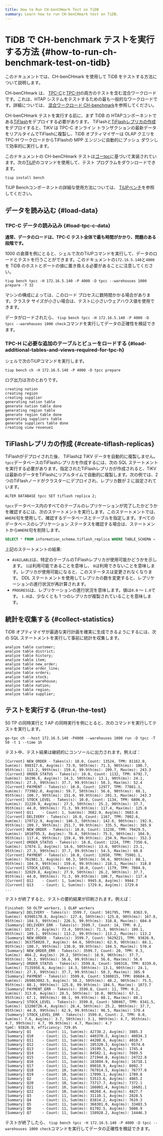 ```yaml
---
title: How to Run CH-benCHmark Test on TiDB
summary: Learn how to run CH-benCHmark test on TiDB.
---
```


# TiDB で CH-benchmark テストを実行する方法 {#how-to-run-ch-benchmark-test-on-tidb}

このドキュメントでは、CH-benCHmark を使用して TiDB をテストする方法について説明します。

CH-benCHmark は、 [TPC-C](http://www.tpc.org/tpcc/)と[TPC-H](http://www.tpc.org/tpch/)の両方のテストを含む混合ワークロードです。これは、HTAP システムをテストするための最も一般的なワークロードです。詳細については、 [混合ワークロード CH-benchmark](https://research.tableau.com/sites/default/files/a8-cole.pdf)を参照してください。

CH-benCHmark テストを実行する前に、まず TiDB の HTAPコンポーネントである[TiFlash](/tiflash/tiflash-overview.md)をデプロイする必要があります。 TiFlashと[TiFlashレプリカの作成](#create-tiflash-replicas)をデプロイすると、TiKV は TPC-C オンライン トランザクションの最新データをリアルタイムでTiFlashに複製し、TiDB オプティマイザーは OLAP クエリを TPC-H ワークロードからTiFlashの MPP エンジンに自動的にプッシュ ダウンして効率的に実行します。

このドキュメントの CH-benCHmark テストは[ゴーtpc](https://github.com/pingcap/go-tpc)に基づいて実装されています。次の[TiUP](/tiup/tiup-overview.md)のコマンドを使用して、テスト プログラムをダウンロードできます。


```shell
tiup install bench
```

TiUP Benchコンポーネントの詳細な使用方法については、 [TiUPベンチ](/tiup/tiup-bench.md)を参照してください。

## データを読み込む {#load-data}

### TPC-C データの読み込み {#load-tpc-c-data}

**通常、データのロードは、TPC-C テスト全体で最も時間がかかり、問題のある段階です。**

1000 の倉庫を例にとると、シェルで次のTiUPコマンドを実行して、データのロードとテストを行うことができます。このドキュメントの`172.16.5.140`と`4000`を TiDB のホストとポートの値に置き換える必要があることに注意してください。

```shell
tiup bench tpcc -H 172.16.5.140 -P 4000 -D tpcc --warehouses 1000 prepare -T 32
```

マシンの構成によっては、このロード プロセスに数時間かかる場合があります。クラスタ サイズが小さい場合は、テストに小さいウェアハウス値を使用できます。

データがロードされたら、 `tiup bench tpcc -H 172.16.5.140 -P 4000 -D tpcc --warehouses 1000 check`コマンドを実行してデータの正確性を検証できます。

### TPC-H に必要な追加のテーブルとビューをロードする {#load-additional-tables-and-views-required-for-tpc-h}

シェルで次のTiUPコマンドを実行します。


```shell
tiup bench ch -H 172.16.5.140 -P 4000 -D tpcc prepare
```

ログ出力は次のとおりです。

```
creating nation
creating region
creating supplier
generating nation table
generate nation table done
generating region table
generate region table done
generating suppliers table
generate suppliers table done
creating view revenue1
```

## TiFlashレプリカの作成 {#create-tiflash-replicas}

TiFlashがデプロイされた後、 TiFlashは TiKV データを自動的に複製しません。 `tpcc`データベースのTiFlashレプリカを作成するには、次の SQL ステートメントを実行する必要があります。指定されたTiFlashレプリカが作成されると、TiKV は最新のデータをTiFlashにリアルタイムで自動的に複製します。次の例では、2 つのTiFlashノードがクラスターにデプロイされ、レプリカ数が 2 に設定されています。

```
ALTER DATABASE tpcc SET tiflash replica 2;
```

`tpcc`データベース内のすべてのテーブルのレプリケーションが完了したかどうかを確認するには、次のステートメントを実行します。このステートメントでは、 `WHERE`句を使用して、確認するデータベースとテーブルを指定します。すべてのデータベースのレプリケーション ステータスを確認する場合は、ステートメントから`WHERE`句を削除します。


```sql
SELECT * FROM information_schema.tiflash_replica WHERE TABLE_SCHEMA = 'tpcc';
```

上記のステートメントの結果:

-   `AVAILABLE`は、特定のテーブルのTiFlashレプリカが使用可能かどうかを示します。 `1`は利用可能であることを意味し、 `0`は利用できないことを意味します。レプリカが使用可能になると、このステータスは変更されなくなります。 DDL ステートメントを使用してレプリカの数を変更すると、レプリケーションの進行状況が再計算されます。
-   `PROGRESS`は、レプリケーションの進行状況を意味します。値は`0.0` ～ `1.0`です。 `1.0`は、少なくとも 1 つのレプリカが複製されていることを意味します。

## 統計を収集する {#collect-statistics}

TiDB オプティマイザが最適な実行計画を確実に生成できるようにするには、次の SQL ステートメントを実行して事前に統計を収集します。

```
analyze table customer;
analyze table district;
analyze table history;
analyze table item;
analyze table new_order;
analyze table order_line;
analyze table orders;
analyze table stock;
analyze table warehouse;
analyze table nation;
analyze table region;
analyze table supplier;
```

## テストを実行する {#run-the-test}

50 TP の同時実行と 1 AP の同時実行を例にとると、次のコマンドを実行してテストを実行します。


```shell
go-tpc ch --host 172.16.5.140 -P4000 --warehouses 1000 run -D tpcc -T 50 -t 1 --time 1h
```

テスト中、テスト結果は継続的にコンソールに出力されます。例えば：

```text
[Current] NEW_ORDER - Takes(s): 10.0, Count: 13524, TPM: 81162.0, Sum(ms): 998317.6, Avg(ms): 73.9, 50th(ms): 71.3, 90th(ms): 100.7, 95th(ms): 113.2, 99th(ms): 159.4, 99.9th(ms): 209.7, Max(ms): 243.3
[Current] ORDER_STATUS - Takes(s): 10.0, Count: 1132, TPM: 6792.7, Sum(ms): 16196.6, Avg(ms): 14.3, 50th(ms): 13.1, 90th(ms): 24.1, 95th(ms): 27.3, 99th(ms): 37.7, 99.9th(ms): 50.3, Max(ms): 52.4
[Current] PAYMENT - Takes(s): 10.0, Count: 12977, TPM: 77861.1, Sum(ms): 773982.0, Avg(ms): 59.7, 50th(ms): 56.6, 90th(ms): 88.1, 95th(ms): 100.7, 99th(ms): 151.0, 99.9th(ms): 201.3, Max(ms): 243.3
[Current] STOCK_LEVEL - Takes(s): 10.0, Count: 1134, TPM: 6806.0, Sum(ms): 31220.9, Avg(ms): 27.5, 50th(ms): 25.2, 90th(ms): 37.7, 95th(ms): 44.0, 99th(ms): 71.3, 99.9th(ms): 117.4, Max(ms): 125.8
[Current] Q11    - Count: 1, Sum(ms): 3682.9, Avg(ms): 3683.6
[Current] DELIVERY - Takes(s): 10.0, Count: 1167, TPM: 7002.6, Sum(ms): 170712.9, Avg(ms): 146.3, 50th(ms): 142.6, 90th(ms): 192.9, 95th(ms): 209.7, 99th(ms): 251.7, 99.9th(ms): 335.5, Max(ms): 385.9
[Current] NEW_ORDER - Takes(s): 10.0, Count: 13238, TPM: 79429.5, Sum(ms): 1010795.3, Avg(ms): 76.4, 50th(ms): 75.5, 90th(ms): 104.9, 95th(ms): 117.4, 99th(ms): 159.4, 99.9th(ms): 234.9, Max(ms): 352.3
[Current] ORDER_STATUS - Takes(s): 10.0, Count: 1224, TPM: 7350.6, Sum(ms): 17874.1, Avg(ms): 14.6, 50th(ms): 13.6, 90th(ms): 23.1, 95th(ms): 27.3, 99th(ms): 37.7, 99.9th(ms): 54.5, Max(ms): 60.8
[Current] PAYMENT - Takes(s): 10.0, Count: 12650, TPM: 75901.1, Sum(ms): 761981.3, Avg(ms): 60.3, 50th(ms): 56.6, 90th(ms): 88.1, 95th(ms): 104.9, 99th(ms): 159.4, 99.9th(ms): 218.1, Max(ms): 318.8
[Current] STOCK_LEVEL - Takes(s): 10.0, Count: 1179, TPM: 7084.9, Sum(ms): 32829.8, Avg(ms): 27.9, 50th(ms): 26.2, 90th(ms): 37.7, 95th(ms): 44.0, 99th(ms): 71.3, 99.9th(ms): 100.7, Max(ms): 117.4
[Current] Q12    - Count: 1, Sum(ms): 9945.8, Avg(ms): 9944.7
[Current] Q13    - Count: 1, Sum(ms): 1729.6, Avg(ms): 1729.6
...
```

テストが終了すると、テストの要約結果が印刷されます。例えば：

```text
Finished: 50 OLTP workers, 1 OLAP workers
[Summary] DELIVERY - Takes(s): 3599.7, Count: 501795, TPM: 8363.9, Sum(ms): 63905178.8, Avg(ms): 127.4, 50th(ms): 125.8, 90th(ms): 167.8, 95th(ms): 184.5, 99th(ms): 226.5, 99.9th(ms): 318.8, Max(ms): 604.0
[Summary] DELIVERY_ERR - Takes(s): 3599.7, Count: 14, TPM: 0.2, Sum(ms): 1027.7, Avg(ms): 73.4, 50th(ms): 71.3, 90th(ms): 109.1, 95th(ms): 109.1, 99th(ms): 113.2, 99.9th(ms): 113.2, Max(ms): 113.2
[Summary] NEW_ORDER - Takes(s): 3599.7, Count: 5629221, TPM: 93826.9, Sum(ms): 363758020.7, Avg(ms): 64.6, 50th(ms): 62.9, 90th(ms): 88.1, 95th(ms): 100.7, 99th(ms): 130.0, 99.9th(ms): 184.5, Max(ms): 570.4
[Summary] NEW_ORDER_ERR - Takes(s): 3599.7, Count: 20, TPM: 0.3, Sum(ms): 404.2, Avg(ms): 20.2, 50th(ms): 18.9, 90th(ms): 37.7, 95th(ms): 50.3, 99th(ms): 56.6, 99.9th(ms): 56.6, Max(ms): 56.6
[Summary] ORDER_STATUS - Takes(s): 3599.8, Count: 500318, TPM: 8339.0, Sum(ms): 7135956.6, Avg(ms): 14.3, 50th(ms): 13.1, 90th(ms): 24.1, 95th(ms): 27.3, 99th(ms): 37.7, 99.9th(ms): 50.3, Max(ms): 385.9
[Summary] PAYMENT - Takes(s): 3599.8, Count: 5380815, TPM: 89684.8, Sum(ms): 269863092.5, Avg(ms): 50.2, 50th(ms): 48.2, 90th(ms): 75.5, 95th(ms): 88.1, 99th(ms): 125.8, 99.9th(ms): 184.5, Max(ms): 1073.7
[Summary] PAYMENT_ERR - Takes(s): 3599.8, Count: 11, TPM: 0.2, Sum(ms): 313.0, Avg(ms): 28.5, 50th(ms): 10.0, 90th(ms): 67.1, 95th(ms): 67.1, 99th(ms): 88.1, 99.9th(ms): 88.1, Max(ms): 88.1
[Summary] STOCK_LEVEL - Takes(s): 3599.8, Count: 500467, TPM: 8341.5, Sum(ms): 13208726.4, Avg(ms): 26.4, 50th(ms): 25.2, 90th(ms): 37.7, 95th(ms): 44.0, 99th(ms): 62.9, 99.9th(ms): 96.5, Max(ms): 570.4
[Summary] STOCK_LEVEL_ERR - Takes(s): 3599.8, Count: 2, TPM: 0.0, Sum(ms): 7.6, Avg(ms): 3.7, 50th(ms): 3.1, 90th(ms): 4.7, 95th(ms): 4.7, 99th(ms): 4.7, 99.9th(ms): 4.7, Max(ms): 4.7
tpmC: 93826.9, efficiency: 729.6%
[Summary] Q1     - Count: 11, Sum(ms): 42738.2, Avg(ms): 3885.3
[Summary] Q10    - Count: 11, Sum(ms): 440370.3, Avg(ms): 40034.3
[Summary] Q11    - Count: 11, Sum(ms): 44208.6, Avg(ms): 4018.7
[Summary] Q12    - Count: 11, Sum(ms): 105320.3, Avg(ms): 9574.6
[Summary] Q13    - Count: 11, Sum(ms): 19199.5, Avg(ms): 1745.4
[Summary] Q14    - Count: 11, Sum(ms): 84582.1, Avg(ms): 7689.5
[Summary] Q15    - Count: 11, Sum(ms): 271944.8, Avg(ms): 24722.8
[Summary] Q16    - Count: 11, Sum(ms): 183894.9, Avg(ms): 16718.1
[Summary] Q17    - Count: 11, Sum(ms): 89018.9, Avg(ms): 8092.7
[Summary] Q18    - Count: 10, Sum(ms): 767814.5, Avg(ms): 76777.6
[Summary] Q19    - Count: 10, Sum(ms): 17099.1, Avg(ms): 1709.8
[Summary] Q2     - Count: 11, Sum(ms): 53513.6, Avg(ms): 4865.2
[Summary] Q20    - Count: 10, Sum(ms): 73717.7, Avg(ms): 7372.1
[Summary] Q21    - Count: 10, Sum(ms): 166001.4, Avg(ms): 16601.1
[Summary] Q22    - Count: 10, Sum(ms): 48268.4, Avg(ms): 4827.7
[Summary] Q3     - Count: 11, Sum(ms): 31110.1, Avg(ms): 2828.5
[Summary] Q4     - Count: 11, Sum(ms): 83814.2, Avg(ms): 7619.3
[Summary] Q5     - Count: 11, Sum(ms): 368301.0, Avg(ms): 33483.5
[Summary] Q6     - Count: 11, Sum(ms): 61702.5, Avg(ms): 5608.9
[Summary] Q7     - Count: 11, Sum(ms): 158928.2, Avg(ms): 14446.3
```

テストが終了したら、 `tiup bench tpcc -H 172.16.5.140 -P 4000 -D tpcc --warehouses 1000 check`コマンドを実行してデータの正確性を検証できます。
